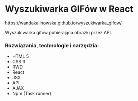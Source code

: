 # Wyszukiwarka GIFów w React

https://wandakalinowska.github.io/wyszukiwarka_gifow/

Wyszukiwarka gifów pobierająca obrazki przez API.

### Rozwiązania, technologie i narzędzia:

* HTML 5
* CSS 3
* RWD
* React
* JSX
* API
* AJAX
* Npm (Task runner)
